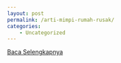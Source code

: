 ```yaml
---
layout: post
permalink: /arti-mimpi-rumah-rusak/
categories:
    - Uncategorized
---
```


[Baca Selengkapnya](/08)
